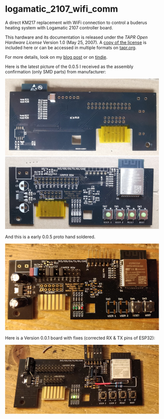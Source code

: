 # logamatic_2107_wifi_comm

A direct KM217 replacement with WiFi connection to control a buderus heating system with Logamatic 2107 controller board.

This hardware and its documentation is released under the *TAPR Open Hardware License* Version 1.0 (May 25, 2007). 
A [copy of the license](LICENSE.txt) is included here or can be accessed in multiple formats on [tapr.org](https://tapr.org/the-tapr-open-hardware-license/). 

For more details, look on my [blog post](https://the78mole.de/reverse-engineering-the-buderus-km217/) or on [tindie](https://www.tindie.com/products/the78mole/buderus-km217-wifi-replacement/).

Here is the latest picture of the 0.0.5 I received as the assembly confirmation (only SMD parts) from manufacturer:

![v0.0.5_SMD_Top](IMG/KM271-WiFi_0.0.5_bottom.jpg)
![v0.0.5_SMD_Bottom](IMG/KM271-WiFi_0.0.5_top.jpg)

And this is a early 0.0.5 proto hand soldered.

![v0.0.5_proto_top](IMG/KM271-WiFi_0.0.5_proto_top.jpg)

Here is a Version 0.0.1 board with fixes (corrected RX & TX pins of ESP32):

![v0.0.1_fixed](IMG/Buderus-KM217-Clone_0.0.1_with_fixes.jpg)

